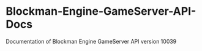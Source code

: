 # Blockman-Engine-GameServer-API-Docs
Documentation of Blockman Engine GameServer API version 10039
